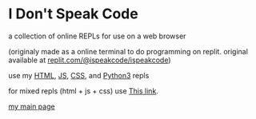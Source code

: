 # I Don't Speak Code
a collection of online REPLs for use on a web browser

(originaly made as a online terminal to do programming on replit. original available at [replit.com/@ispeakcode/ispeakcode](https://replit.com/@ispeakcode/ispeakcode?v=1))

use my [HTML](http://idsc.oddcell.ca/html), [JS](http://idsc.oddcell.ca/js), [CSS](http://idsc.oddcell.ca/css), and [Python3](http://idsc.oddcell.ca/python) repls

for mixed repls (html + js + css) use [This link](http://idsc.oddcell.ca/mixed).

[my main page](http://oddcell.ca/)
